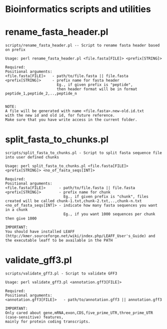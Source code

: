 # Bioinformatics scripts and utilities

# rename_fasta_header.pl
	scripts/rename_fasta_header.pl -- Script to rename fasta header based on prefix
	
	Usage: perl rename_fasta_header.pl <file.fasta[FILE]> <prefix[STRING]>

	Required:
	Positional arguments:
	<file.fasta[FILE]>   - path/to/file.fasta || file.fasta
	<prefix[STRING]>     - prefix name for fasta header
	                       Eg., if given prefix is "peptide",
	                       then header format will be in format peptide_1,peptide_2,..,peptide_n


	NOTE:
	A file will be generated with name <file.fasta>.new-old.id.txt
	with the new id and old id, for future reference.
	Make sure that you have write access in the current folder.
	
# split_fasta_to_chunks.pl
	scripts/split_fasta_to_chunks.pl - Script to split fasta sequence file into user defined chunks
	
	Usage: perl split_fasta_to_chunks.pl <file.fasta[FILE]> <prefix[STRING]> <no_of_fasta_seqs[INT]>

	Required:
	Positional arguments:
	<file.fasta[FILE]>      - path/to/file.fasta || file.fasta
	<prefix[STRING]>        - prefix name for chunk
	                          Eg., if given prefix is "chunk", files created will be called chunk-1.txt,chunk-2.txt,..,chunk-n.txt
	<no_of_fasta_seqs[INT]> - indicate how many fasta sequences you want in a chunk
	                          Eg., if you want 1000 sequences per chunk then give 1000

	IMPORTANT:
	You should have installed LEAFF (http://kmer.sourceforge.net/wiki/index.php/LEAFF_User's_Guide) and
	the executable leaff to be available in the PATH

# validate_gff3.pl
	scripts/validate_gff3.pl - Script to validate GFF3

	Usage: perl validate_gff3.pl <annotation.gff3[FILE]>

	Required:
	Positional arguments:
	<annotation.gff3[FILE]>   - path/to/annotation.gff3 || annotation.gff3

	IMPORTANT:
	Only cared about gene,mRNA,exon,CDS,five_prime_UTR,three_prime_UTR (case-sensitive) features,
	mainly for protein coding transcripts.
